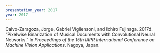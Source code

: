 ```yaml
---
presentation_year: 2017
year: 2017
---
```


Calvo-Zaragoza, Jorge, Gabriel Vigliensoni, and Ichiro Fujinaga. 2017d. “Pixelwise Binarization of Musical Documents with Convolutional Neural Networks.” In <i>Proceedings of the 15th IAPR International Conference on Machine Vision Applications</i>. Nagoya, Japan.
